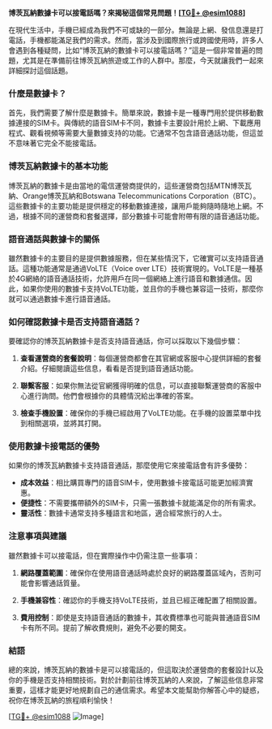 **博茨瓦納數據卡可以接電話嗎？來揭秘這個常見問題！[[TG💪+ @esim1088](https://t.me/s/esim1088)]**

在現代生活中，手機已經成為我們不可或缺的一部分。無論是上網、發信息還是打電話，手機都能滿足我們的需求。然而，當涉及到國際旅行或跨國使用時，許多人會遇到各種疑問，比如“博茨瓦納的數據卡可以接電話嗎？”這是一個非常普遍的問題，尤其是在準備前往博茨瓦納旅遊或工作的人群中。那麼，今天就讓我們一起來詳細探討這個話題。

### 什麼是數據卡？

首先，我們需要了解什麼是數據卡。簡單來說，數據卡是一種專門用於提供移動數據連接的SIM卡。與傳統的語音SIM卡不同，數據卡主要設計用於上網、下載應用程式、觀看視頻等需要大量數據支持的功能。它通常不包含語音通話功能，但這並不意味著它完全不能接電話。

### 博茨瓦納數據卡的基本功能

博茨瓦納的數據卡是由當地的電信運營商提供的，這些運營商包括MTN博茨瓦納、Orange博茨瓦納和Botswana Telecommunications Corporation（BTC）。這些數據卡的主要功能是提供穩定的移動數據連接，讓用戶能夠隨時隨地上網。不過，根據不同的運營商和套餐選擇，部分數據卡可能會附帶有限的語音通話功能。

### 語音通話與數據卡的關係

雖然數據卡的主要目的是提供數據服務，但在某些情況下，它確實可以支持語音通話。這種功能通常是通過VoLTE（Voice over LTE）技術實現的。VoLTE是一種基於4G網絡的語音通話技術，允許用戶在同一個網絡上進行語音和數據通信。因此，如果你使用的數據卡支持VoLTE功能，並且你的手機也兼容這一技術，那麼你就可以通過數據卡進行語音通話。

### 如何確認數據卡是否支持語音通話？

要確認你的博茨瓦納數據卡是否支持語音通話，你可以採取以下幾個步驟：

1. **查看運營商的套餐說明**：每個運營商都會在其官網或客服中心提供詳細的套餐介紹。仔細閱讀這些信息，看看是否提到語音通話功能。

2. **聯繫客服**：如果你無法從官網獲得明確的信息，可以直接聯繫運營商的客服中心進行詢問。他們會根據你的具體情況給出準確的答案。

3. **檢查手機設置**：確保你的手機已經啟用了VoLTE功能。在手機的設置菜單中找到相關選項，並將其打開。

### 使用數據卡接電話的優勢

如果你的博茨瓦納數據卡支持語音通話，那麼使用它來接電話會有許多優勢：

- **成本效益**：相比購買專門的語音SIM卡，使用數據卡接電話可能更加經濟實惠。
- **便捷性**：不需要攜帶額外的SIM卡，只需一張數據卡就能滿足你的所有需求。
- **靈活性**：數據卡通常支持多種語言和地區，適合經常旅行的人士。

### 注意事項與建議

雖然數據卡可以接電話，但在實際操作中仍需注意一些事項：

1. **網路覆蓋範圍**：確保你在使用語音通話時處於良好的網路覆蓋區域內，否則可能會影響通話質量。
   
2. **手機兼容性**：確認你的手機支持VoLTE技術，並且已經正確配置了相關設置。

3. **費用控制**：即使是支持語音通話的數據卡，其收費標準也可能與普通語音SIM卡有所不同。提前了解收費規則，避免不必要的開支。

### 結語

總的來說，博茨瓦納的數據卡是可以接電話的，但這取決於運營商的套餐設計以及你的手機是否支持相關技術。對於計劃前往博茨瓦納的人來說，了解這些信息非常重要，這樣才能更好地規劃自己的通信需求。希望本文能幫助你解答心中的疑惑，祝你在博茨瓦納的旅程順利愉快！

[[TG💪+ @esim1088](https://t.me/s/esim1088) ![Image](https://i.postimg.cc/4NQfJmqS/Snipaste-2025-05-13-00-14-12.png)]